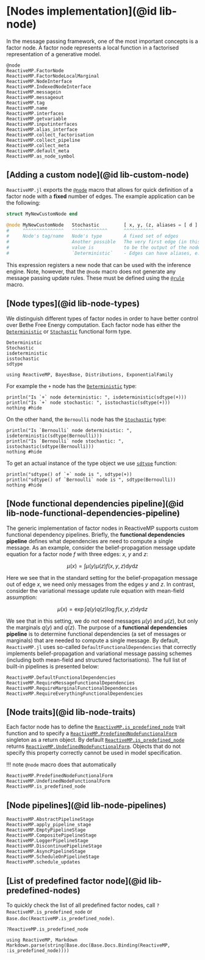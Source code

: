 
# [Nodes implementation](@id lib-node)

In the message passing framework, one of the most important concepts is a factor node.
A factor node represents a local function in a factorised representation of a generative model.

```@docs
@node
ReactiveMP.FactorNode
ReactiveMP.FactorNodeLocalMarginal
ReactiveMP.NodeInterface
ReactiveMP.IndexedNodeInterface
ReactiveMP.messagein
ReactiveMP.messageout
ReactiveMP.tag
ReactiveMP.name
ReactiveMP.interfaces
ReactiveMP.getvariable
ReactiveMP.inputinterfaces
ReactiveMP.alias_interface
ReactiveMP.collect_factorisation
ReactiveMP.collect_pipeline
ReactiveMP.collect_meta
ReactiveMP.default_meta
ReactiveMP.as_node_symbol
```

## [Adding a custom node](@id lib-custom-node)

`ReactiveMP.jl` exports the [`@node`](@ref) macro that allows for quick definition of a factor node with a __fixed__ number of edges. The example application can be the following:

```julia
struct MyNewCustomNode end

@node MyNewCustomNode   Stochastic         [ x, y, (z, aliases = [ d ] ) ]
#     ^^^^^^^^^^^^^^^   ^^^^^^^^^^^^^      ^^^^^^^^^^^
#     Node's tag/name   Node's type        A fixed set of edges
#                       Another possible   The very first edge (in this example `x`) is considered
#                       value is           to be the output of the node
#                       `Deterministic`    - Edges can have aliases, e.g. `z` can be both `z` or `d`
```

This expression registers a new node that can be used with the inference engine. 
Note, however, that the `@node` macro does not generate any message passing update rules.
These must be defined using the [`@rule`](@ref) macro. 

## [Node types](@id lib-node-types)

We distinguish different types of factor nodes in order to have better control over Bethe Free Energy computation.
Each factor node has either the [`Deterministic`](@ref) or [`Stochastic`](@ref) functional form type.

```@docs
Deterministic
Stochastic
isdeterministic
isstochastic
sdtype
```

```@setup lib-node-types
using ReactiveMP, BayesBase, Distributions, ExponentialFamily
```

For example the `+` node has the [`Deterministic`](@ref) type:

```@example lib-node-types
println("Is `+` node deterministic: ", isdeterministic(sdtype(+)))
println("Is `+` node stochastic: ", isstochastic(sdtype(+)))
nothing #hide
```

On the other hand, the `Bernoulli` node has the [`Stochastic`](@ref) type:

```@example lib-node-types
println("Is `Bernoulli` node deterministic: ", isdeterministic(sdtype(Bernoulli)))
println("Is `Bernoulli` node stochastic: ", isstochastic(sdtype(Bernoulli)))
nothing #hide
```

To get an actual instance of the type object we use [`sdtype`](@ref) function:

```@example lib-node-types
println("sdtype() of `+` node is ", sdtype(+))
println("sdtype() of `Bernoulli` node is ", sdtype(Bernoulli))
nothing #hide
```

## [Node functional dependencies pipeline](@id lib-node-functional-dependencies-pipeline)

The generic implementation of factor nodes in ReactiveMP supports custom functional dependency pipelines. Briefly, the __functional dependencies pipeline__ defines what
dependencies are need to compute a single message. As an example, consider the belief-propagation message update equation for a factor node $f$ with three edges: $x$, $y$ and $z$:

```math
\mu(x) = \int \mu(y) \mu(z) f(x, y, z) \mathrm{d}y \mathrm{d}z
```

Here we see that in the standard setting for the belief-propagation message out of edge $x$, we need only messages from the edges $y$ and $z$. In contrast, consider the variational message update rule equation with mean-field assumption:

```math
\mu(x) = \exp \int q(y) q(z) \log f(x, y, z) \mathrm{d}y \mathrm{d}z
```

We see that in this setting, we do not need messages $\mu(y)$ and $\mu(z)$, but only the marginals $q(y)$ and $q(z)$. The purpose of a __functional dependencies pipeline__ is to determine functional dependencies (a set of messages or marginals) that are needed to compute a single message. By default, `ReactiveMP.jl` uses so-called `DefaultFunctionalDependencies` that correctly implements belief-propagation and variational message passing schemes (including both mean-field and structured factorisations). The full list of built-in pipelines is presented below:

```@docs
ReactiveMP.DefaultFunctionalDependencies
ReactiveMP.RequireMessageFunctionalDependencies
ReactiveMP.RequireMarginalFunctionalDependencies
ReactiveMP.RequireEverythingFunctionalDependencies
```

## [Node traits](@id lib-node-traits)

Each factor node has to define the [`ReactiveMP.is_predefined_node`](@ref) trait function and to specify a [`ReactiveMP.PredefinedNodeFunctionalForm`](@ref) 
singleton as a return object. By default [`ReactiveMP.is_predefined_node`](@ref) returns [`ReactiveMP.UndefinedNodeFunctionalForm`](@ref). 
Objects that do not specify this property correctly cannot be used in model specification.

!!! note
    `@node` macro does that automatically

```@docs
ReactiveMP.PredefinedNodeFunctionalForm
ReactiveMP.UndefinedNodeFunctionalForm
ReactiveMP.is_predefined_node
```

## [Node pipelines](@id lib-node-pipelines)

```@docs
ReactiveMP.AbstractPipelineStage
ReactiveMP.apply_pipeline_stage
ReactiveMP.EmptyPipelineStage
ReactiveMP.CompositePipelineStage
ReactiveMP.LoggerPipelineStage
ReactiveMP.DiscontinuePipelineStage
ReactiveMP.AsyncPipelineStage
ReactiveMP.ScheduleOnPipelineStage
ReactiveMP.schedule_updates
```

## [List of predefined factor node](@id lib-predefined-nodes)    

To quickly check the list of all predefined factor nodes, call `?ReactiveMP.is_predefined_node` or `Base.doc(ReactiveMP.is_predefined_node)`.

```
?ReactiveMP.is_predefined_node
```

```@eval
using ReactiveMP, Markdown
Markdown.parse(string(Base.doc(Base.Docs.Binding(ReactiveMP, :is_predefined_node))))
```
